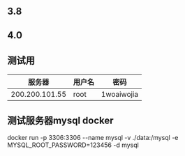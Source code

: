 ## 3.8
## 4.0
## 测试用
| 服务器 | 用户名 | 密码 |
| --- | --- | --- |
| 200.200.101.55 | root | 1woaiwojia |

## 测试服务器mysql docker
docker run -p 3306:3306 --name mysql -v ./data:/mysql -e MYSQL_ROOT_PASSWORD=123456 -d mysql

